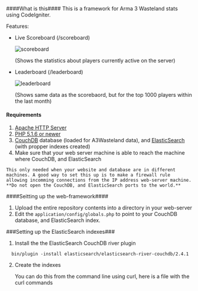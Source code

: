 ####What is this####
This is a framework for Arma 3 Wasteland stats using CodeIgniter.

Features:

- Live Scoreboard (/scoreboard)

  ![scoreboard](http://i.imgur.com/V49MLLZ.png)
  
  (Shows the statistics about players currently active on the server)

- Leaderboard (/leaderboard)

  ![leaderboard](http://i.imgur.com/aF9MKw5.png)
  
  (Shows same data as the scorebaord, but for the top 1000 players within the last month)


#### Requirements ####
  1. [Apache HTTP Server](http://httpd.apache.org/)
  2. [PHP 5.1.6 or newer](http://php.net/)
  3. [CouchDB](http://couchdb.apache.org/) database (loaded for A3Wasteland data), and [ElasticSearch](http://www.elasticsearch.org/) (with propper indexes created)
  4. Make sure that your web server machine is able to reach the machine where CouchDB, and ElasticSearch

    This only needed when your website and database are in different machines. A good way to set this up is to make a firewall rule allowing incomming connections from the IP address web-server machine. **Do not open the CouchDB, and ElasticSearch ports to the world.**


####Seitting up the web-framework####
  1. Upload the entire repository contents into a directory in your web-server
  2. Edit the ```application/config/globals.php``` to point to your CouchDB database, and ElasticSearch index.

###Setting up the ElasticSearch indexes###
1. Install the the ElasticSearch CouchDB river plugin

  ```
    bin/plugin -install elasticsearch/elasticsearch-river-couchdb/2.4.1
  ```
2. Create the indexes

    You can do this from the command line using curl, here is a file with the curl commands



  


